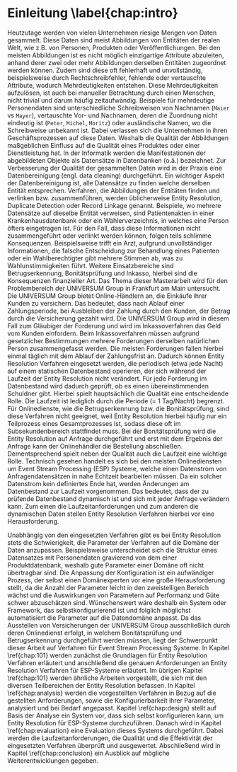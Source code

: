 # Einleitung \label{chap:intro}

Heutzutage werden von vielen Unternehmen riesige Mengen von Daten gesammelt.
Diese Daten sind meist Abbildungen von Entitäten der realen Welt, wie z.B. von
Personen, Produkten oder Veröffentlichungen. Bei den meisten Abbildungen ist es
nicht möglich einzigartige Attribute abzuleiten, anhand derer zwei oder mehr
Abbildungen derselben Entitäten zugeordnet werden können. Zudem sind diese oft
fehlerhaft und unvollständig, beispielsweise durch Rechtschreibfehler, fehlende
oder vertauschte Attribute, wodurch Mehrdeutigkeiten entstehen. Diese
Mehrdeutigkeiten aufzulösen, ist auch bei manueller Betrachtung durch einen
Menschen, nicht trivial und darum häufig zeitaufwändig. Beispiele für
mehrdeutige Personendaten sind unterschiedliche Schreibweisen von Nachnamen
(`Maier` vs `Mayer`), vertauschte Vor- und Nachnamen, deren die Zuordnung nicht
eindeutig ist (`Peter`, `Michel`, `Moritz`) oder ausländische Namen, wo die
Schreibweise unbekannt ist. Dabei verlassen sich die Unternehmen in ihren
Geschäftsprozessen auf diese Daten. Weshalb die Qualität der Abbildungen
maßgeblichen Einfluss auf die Qualität eines Produktes oder einer Dienstleistung
hat. In der Informatik werden die Manifestationen der abgebildeten Objekte als
Datensätze in Datenbanken (o.ä.) bezeichnet. Zur Verbesserung der Qualität der
gesammelten Daten wird in der Praxis eine Datenbereinigung (engl. data cleaning)
durchgeführt. Ein wichtiger Aspekt der Datenbereinigung ist, alle Datensätze zu
finden welche derselben Entität entsprechen. Verfahren, die Abbildungen der
Entitäten finden und verlinken bzw. zusammenführen, werden üblicherweise Entity
Resolution, Duplicate Detection oder Record Linkage genannt. Beispiele, wo
mehrere Datensätze auf dieselbe Entität verweisen, sind Patientenakten in einer
Krankenhausdatenbank oder ein Wählerverzeichnis, in welches eine Person öfters
eingetragen ist. Für den Fall, dass diese Informationen nicht zusammengeführt
oder verlinkt werden können, folgen teils schlimme Konsequenzen. Beispielsweise
trifft ein Arzt, aufgrund unvollständiger Informationen, die falsche
Entscheidung zur Behandlung eines Patienten oder ein Wahlberechtigter gibt
mehrere Stimmen ab, was zu Wahlunstimmigkeiten führt. Weitere Einsatzbereiche
sind Betrugserkennung, Bonitätsprüfung und Inkasso, hierbei sind die
Konsequenzen finanzieller Art. Das Thema dieser Masterarbeit wird für den
Problembereich der UNIVERSUM Group in Frankfurt am Main untersucht. Die
UNIVERSUM Group bietet Online-Händlern an, die Einkäufe ihrer Kunden zu
versichern. Das bedeutet, dass nach Ablauf einer Zahlungsperiode, bei Ausbleiben
der Zahlung durch den Kunden, der Betrag durch die Versicherung gezahlt wird.
Die UNIVERSUM Group wird in diesem Fall zum Gläubiger der Forderung und wird im
Inkassoverfahren das Geld vom Kunden einfordern. Beim Inkassoverfahren müssen
aufgrund gesetzlicher Bestimmungen mehrere Forderungen derselben natürlichen
Person zusammengefasst werden. Die meisten Forderungen fallen hierbei einmal
täglich mit dem Ablauf der Zahlungsfrist an. Dadurch können Entity Resolution
Verfahren eingesetzt werden, die periodisch (etwa jede Nacht) auf einem
statischen Datenbestand operieren, der sich während der Laufzeit der Entity
Resolution nicht verändert. Für jede Forderung im Datenbestand wird dadurch
geprüft, ob es einen übereinstimmenden Schuldner gibt. Hierbei spielt
hauptsächlich die Qualität eine entscheidende Rolle. Die Laufzeit ist lediglich
durch die Periode (= 1 Tag/Nacht) begrenzt. Für Onlinedienste, wie die
Betrugserkennung bzw. die Bonitätsprüfung, sind diese Verfahren nicht geeignet,
weil Entity Resolution hierbei häufig nur ein Teilprozess eines Gesamtprozesses
ist, sodass diese oft im Subsekundenbereich stattfindet muss. Bei der
Bonitätsprüfung wird die Entity Resolution auf Anfrage durchgeführt und
erst mit dem Ergebnis der Anfrage kann der Onlinehändler die Bestellung
abschließen. Dementsprechend spielt neben der Qualität auch die Laufzeit eine
wichtige Rolle. Technisch gesehen handelt es sich bei den meisten Onlinediensten
um Event Stream Processing (ESP) Systeme, welche einen Datenstrom von
Anfragendatensätzen in nahe Echtzeit bearbeiten müssen. Da ein solcher
Datenstrom kein definiertes Ende hat, werden Änderungen am Datenbestand zur
Laufzeit vorgenommen. Das bedeutet, dass der zu prüfende Datenbestand dynamisch
ist und sich mit jeder Anfrage verändern kann. Zum einen die
Laufzeitanforderungen und zum anderen die dynamischen Daten stellen Entity
Resolution Verfahren hierbei vor eine Herausforderung.

Unabhängig von den eingesetzten Verfahren gibt es bei Entity Resolution stets
die Schwierigkeit, die Parameter der Verfahren auf die Domäne der Daten
anzupassen. Beispielsweise unterscheidet sich die Struktur eines Datensatzes mit
Personendaten gravierend von dem einer Produktdatenbank, weshalb gute Parameter
einer Domäne oft nicht übertragbar sind. Die Anpassung der Konfiguration ist ein
aufwändiger Prozess, der selbst einen Domänexperten vor eine große
Herausforderung stellt, da die Anzahl der Parameter leicht in den zweistelligen
Bereich wächst und die Auswirkungen von Parametern auf Performanz und Güte
schwer abzuschätzen sind. Wünschenswert wäre deshalb ein System oder Framework,
das selbstkonfigurierend ist und folglich möglichst automatisiert die Parameter
auf die Datendomäne anpasst. Da das Ausstellen von Versicherungen der UNIVERSUM
Group ausschließlich durch deren Onlinedienst erfolgt, in welchem
Bonitätsprüfung und Betrugserkennung durchgeführt werden müssen, liegt der
Schwerpunkt dieser Arbeit auf Verfahren für Event Stream Processing Systeme. In
Kapitel \ref{chap:101} werden zunächst die Grundlagen für Entity Resolution
Verfahren erläutert und anschließend die genauen Anforderungen an Entity
Resolution Verfahren für ESP-Systeme erläutert. Im übrigen Kapitel
\ref{chap:101} werden ähnliche Arbeiten vorgestellt, die sich mit den diversen
Teilbereichen der Entity Resolution befassen. In Kapitel \ref{chap:analysis}
werden die vorgestellten Verfahren in Bezug auf die gestellten Anforderungen,
sowie die Konfigurierbarkeit ihrer Parameter, analysiert und bei Bedarf
angepasst. Kapitel \ref{chap:design} stellt auf Basis der Analyse ein System
vor, dass sich selbst konfigurieren kann, um Entity Resolution für ESP-Systeme
durchzuführen. Danach wird in Kapitel \ref{chap:evaluation} eine Evaluation
dieses Systems durchgeführt. Dabei werden die Laufzeitanforderungen, die
Qualität und die Effektivität der eingesetzten Verfahren überprüft und
ausgewertet. Abschließend wird in Kapitel \ref{chap:conclusion} ein Ausblick auf
mögliche Weiterentwicklungen gegeben.
